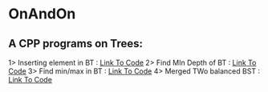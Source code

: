 # OnAndOn

## A CPP programs on Trees:

1> Inserting element in BT :  <a href = "https://github.com/aditisneh/OnAndOn/blob/main/07%20Tree/C%2B%2B%20program%20to%20insert%20element%20in%20Binary%20Tree.md"> <u> Link To Code</u></a>
2> Find MIn Depth of BT    :  <a href = "https://github.com/aditisneh/OnAndOn/blob/main/07%20Tree/Find%20Minimum%20Depth%20of%20a%20Binary%20Tree.md" > <u> Link To Code</u></a>
3> Find min/max in BT      :  <a href = "https://github.com/aditisneh/OnAndOn/blob/main/07%20Tree/Find%20maximum%20(or%20minimum)%20in%20Binary%20Tree.md" > <u> Link To Code</u></a>
4> Merged TWo balanced BST :  <a href = "https://github.com/aditisneh/OnAndOn/blob/main/07%20Tree/MergeTwoBalancedBST.cpp" ><u> Link To Code</u></a>
 
